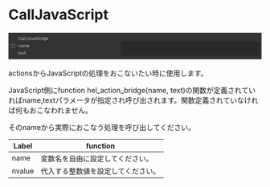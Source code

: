 
# CallJavaScript
![CallJavaScript](img/CallJavaScript.jpg)

actionsからJavaScriptの処理をおこないたい時に使用します。

JavaScript側にfunction hel_action_bridge(name, text)の関数が定義されていればname,textパラメータが指定され呼び出されます。関数定義されていなければ何もおこなわれません。

そのnameから実際におこなう処理を呼び出してください。

|  Label |  function  |
| ----   | ---- |
| name | 変数名を自由に設定してください。 |
| nvalue | 代入する整数値を設定してください。 |
